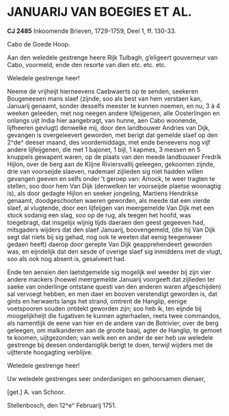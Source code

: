 # JANUARIJ VAN BOEGIES ET AL.

**CJ 2485** Inkoomende Brieven, 1729-1759, Deel 1, ff. 130-33.

Cabo de Goede Hoop.

Aan den weledele gestrenge heere Rijk Tulbagh, g’eligeert gouverneur van Cabo, voormeld, ende den resorte van dien etc. etc. etc.

Weledele gestrenge heer!

Neeme de vrijheijt hierneevens Caebwaerts op te senden, seekeren Bougeneesen mans slaef (zijnde, soo als best van hem verstaen kan, Januarij genaamt, sonder desselfs meester te kunnen noemen, en nu, 3 à 4 weeken geleeden, met nog neegen andere lijfeijgenen, alle Oosterlingen en onlangs uijt India hier aangebragt, van hunne, aen Cabo woonende, lijfheeren gevlugt) denwelke mij, door den landbouwer Andries van Dijk, gevangen is overgeleevert geworden, met berigt dat gemelde slaef op den 2^de^ deeser maand, des voordemiddags, met ende beneevens nog vijf andere lijfeijgenen, die met 1 bajonet, 1 bijl, 1 kapmes, 3 messen en 5 knuppels gewapent waren, op de plaats van den meede landbouwer Fredrik Hijlon, over de berg aan de Klijne Riviersvallij geleegen, gekoomen zijnde, drie van voorseijde slaeven, nademael zijlieden sig niet hadden willen gevangen geeven en selfs onder ’t geroep van: Amock, te weer tragten te stellen, soo door hem Van Dijk (denwelken ter voorseijde plaetse woonagtig is), als door gedagte Hijlon en seeker jongeling, Martiens Hendrikse genaamt, doodgeschooten waeren geworden, als meede dat een vierde slaef, al vlugtende, door een lijfeijgen van meergemelde Van Dijk met een stock sodanig een slag, soo op de rug, als teegen het hoofd, was toegebragt, dat insgelijx wijnig tijds daeraen den geest gegeeven had, mitsgaders wijders dat den slaef Januarij, boovengemeld, (die hij Van Dijk segt dat niets bij sig gehad, nog ook te weeten dat eenig teegenweer gedaen heeft) daerop door gerepte Van Dijk geapprehendeert geworden was, en eijndelijk dat den sesde of overige slaef sig inmiddens met de vlugt, soo als ook nog absent is, gesalveert had.

Ende ten aensien den laetstgemelde sig mogelijk wel weeder bij zijn vier andere mackers (hoewel meergemelde Januarij voorgeeft dat zijlieden ter saeke van onderlinge ontstane questi van den anderen waren afgeschijden) sal vervoegt hebben, en men daer en booven verstendigt geworden is, dat gints en herwaerts langs het strand, omtrent de Hanglip, eenige voetspooren souden ontdekt geworden zijn; soo heb ik, ten eijnde bij moogelijkheijt die fugativen te kunnen agterhaelen, reets twee commandos, als namentlijk de eene van hier en de andere van de Botrivier, over de berg geleegen, om malkanderen aan de groote baaij, agter de Hanglip, te gemoet te koomen, uijtgezonden; van welk een en ander de eer heb uw weledele gestrenge bij deesen onderdaniglijk berigt te doen, terwijl wijders met de uijtterste hoogagting verblijve.

Weledele gestrenge heer!

Uw weledele gestrenges seer onderdanigen en gehoorsamen dienaer,

\[get.\] A. van Schoor.

Stellenbosch, den 12^e^ Februarij 1751.